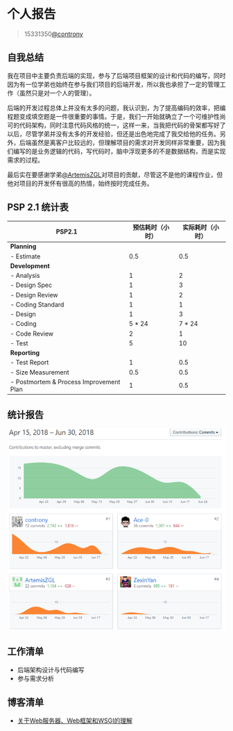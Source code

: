 # 个人报告

>15331350[@controny](https://github.com/controny)

## 自我总结

我在项目中主要负责后端的实现，参与了后端项目框架的设计和代码的编写，同时因为有一位学弟也始终在参与我们项目的后端开发，所以我也承担了一定的管理工作（虽然只是对一个人的管理）。

后端的开发过程总体上并没有太多的问题，我认识到，为了提高编码的效率，把编程题变成填空题是一件很重要的事情。于是，我们一开始就确立了一个可维护性尚可的代码架构，同时注意代码风格的统一，这样一来，当我把代码的骨架都写好了以后，尽管学弟并没有太多的开发经验，但还是出色地完成了我交给他的任务。另外，后端虽然是离客户比较远的，但理解项目的需求对开发同样非常重要，因为我们编写的是业务逻辑的代码，写代码时，脑中浮现更多的不是数据结构，而是实现需求的过程。

最后实在要感谢学弟[@ArtemisZGL](https://github.com/ArtemisZGL)对项目的贡献，尽管这不是他的课程作业，但他对项目的开发怀有很高的热情，始终按时完成任务。

## PSP 2.1 统计表
| PSP2.1                                  | 预估耗时（小时） | 实际耗时（小时） |
| --------------------------------------- | ---------------- | ---------------- |
| **Planning**                            |                  |                  |
| - Estimate                              | 0.5              | 0.5              |
| **Development**                         |                  |                  |
| - Analysis                              | 1                | 2                |
| - Design Spec                           | 1                | 3                |
| - Design Review                         | 1                | 2                |
| - Coding Standard                       | 1                | 1                |
| - Design                                | 1                | 3                |
| - Coding                                | 5 * 24           | 7 * 24           |
| - Code Review                           | 2                | 1                |
| - Test                                  | 5                | 10               |
| **Reporting**                           |                  |                  |
| - Test Report                           | 1                | 0.5              |
| - Size Measurement                      | 0.5              | 0.5              |
| - Postmortem & Process Improvement Plan | 1                | 0.5              |

## 统计报告

![统计报告](../images/AppServerContribution.png)

## 工作清单

- 后端架构设计与代码编写
- 参与需求分析

## 博客清单

- [关于Web服务器、Web框架和WSGI的理解](https://controny.github.io/2018/04/15/web-server-web-app-and-wsgi/)
